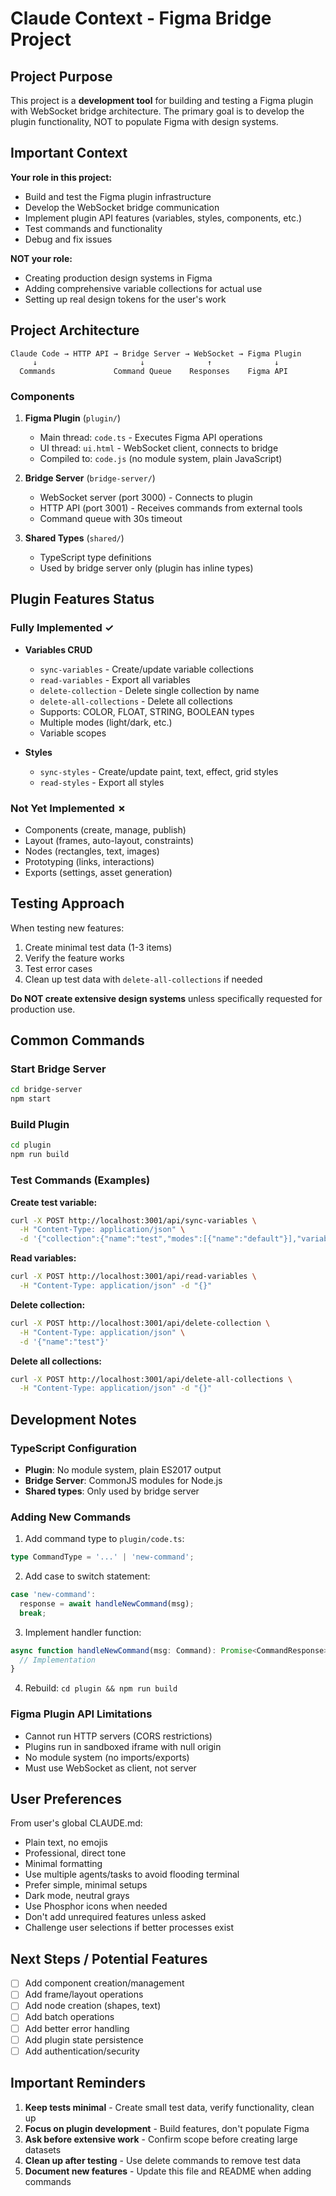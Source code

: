 # Claude Context - Figma Bridge Project

## Project Purpose

This project is a **development tool** for building and testing a Figma plugin with WebSocket bridge architecture. The primary goal is to develop the plugin functionality, NOT to populate Figma with design systems.

## Important Context

**Your role in this project:**
- Build and test the Figma plugin infrastructure
- Develop the WebSocket bridge communication
- Implement plugin API features (variables, styles, components, etc.)
- Test commands and functionality
- Debug and fix issues

**NOT your role:**
- Creating production design systems in Figma
- Adding comprehensive variable collections for actual use
- Setting up real design tokens for the user's work

## Project Architecture

```
Claude Code → HTTP API → Bridge Server → WebSocket → Figma Plugin
     ↓                       ↓              ↑              ↓
  Commands             Command Queue    Responses    Figma API
```

### Components

1. **Figma Plugin** (`plugin/`)
   - Main thread: `code.ts` - Executes Figma API operations
   - UI thread: `ui.html` - WebSocket client, connects to bridge
   - Compiled to: `code.js` (no module system, plain JavaScript)

2. **Bridge Server** (`bridge-server/`)
   - WebSocket server (port 3000) - Connects to plugin
   - HTTP API (port 3001) - Receives commands from external tools
   - Command queue with 30s timeout

3. **Shared Types** (`shared/`)
   - TypeScript type definitions
   - Used by bridge server only (plugin has inline types)

## Plugin Features Status

### Fully Implemented ✓
- **Variables CRUD**
  - `sync-variables` - Create/update variable collections
  - `read-variables` - Export all variables
  - `delete-collection` - Delete single collection by name
  - `delete-all-collections` - Delete all collections
  - Supports: COLOR, FLOAT, STRING, BOOLEAN types
  - Multiple modes (light/dark, etc.)
  - Variable scopes

- **Styles**
  - `sync-styles` - Create/update paint, text, effect, grid styles
  - `read-styles` - Export all styles

### Not Yet Implemented ✗
- Components (create, manage, publish)
- Layout (frames, auto-layout, constraints)
- Nodes (rectangles, text, images)
- Prototyping (links, interactions)
- Exports (settings, asset generation)

## Testing Approach

When testing new features:
1. Create minimal test data (1-3 items)
2. Verify the feature works
3. Test error cases
4. Clean up test data with `delete-all-collections` if needed

**Do NOT create extensive design systems** unless specifically requested for production use.

## Common Commands

### Start Bridge Server
```bash
cd bridge-server
npm start
```

### Build Plugin
```bash
cd plugin
npm run build
```

### Test Commands (Examples)

**Create test variable:**
```bash
curl -X POST http://localhost:3001/api/sync-variables \
  -H "Content-Type: application/json" \
  -d '{"collection":{"name":"test","modes":[{"name":"default"}],"variables":[{"name":"test-color","type":"COLOR","values":{"default":{"r":1,"g":0,"b":0}}}]}}'
```

**Read variables:**
```bash
curl -X POST http://localhost:3001/api/read-variables \
  -H "Content-Type: application/json" -d "{}"
```

**Delete collection:**
```bash
curl -X POST http://localhost:3001/api/delete-collection \
  -H "Content-Type: application/json" \
  -d '{"name":"test"}'
```

**Delete all collections:**
```bash
curl -X POST http://localhost:3001/api/delete-all-collections \
  -H "Content-Type: application/json" -d "{}"
```

## Development Notes

### TypeScript Configuration
- **Plugin**: No module system, plain ES2017 output
- **Bridge Server**: CommonJS modules for Node.js
- **Shared types**: Only used by bridge server

### Adding New Commands

1. Add command type to `plugin/code.ts`:
```typescript
type CommandType = '...' | 'new-command';
```

2. Add case to switch statement:
```typescript
case 'new-command':
  response = await handleNewCommand(msg);
  break;
```

3. Implement handler function:
```typescript
async function handleNewCommand(msg: Command): Promise<CommandResponse> {
  // Implementation
}
```

4. Rebuild: `cd plugin && npm run build`

### Figma Plugin API Limitations
- Cannot run HTTP servers (CORS restrictions)
- Plugins run in sandboxed iframe with null origin
- No module system (no imports/exports)
- Must use WebSocket as client, not server

## User Preferences

From user's global CLAUDE.md:
- Plain text, no emojis
- Professional, direct tone
- Minimal formatting
- Use multiple agents/tasks to avoid flooding terminal
- Prefer simple, minimal setups
- Dark mode, neutral grays
- Use Phosphor icons when needed
- Don't add unrequired features unless asked
- Challenge user selections if better processes exist

## Next Steps / Potential Features

- [ ] Add component creation/management
- [ ] Add frame/layout operations
- [ ] Add node creation (shapes, text)
- [ ] Add batch operations
- [ ] Add better error handling
- [ ] Add plugin state persistence
- [ ] Add authentication/security

## Important Reminders

1. **Keep tests minimal** - Create small test data, verify functionality, clean up
2. **Focus on plugin development** - Build features, don't populate Figma
3. **Ask before extensive work** - Confirm scope before creating large datasets
4. **Clean up after testing** - Use delete commands to remove test data
5. **Document new features** - Update this file and README when adding commands
